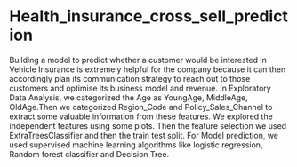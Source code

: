 # Health_insurance_cross_sell_prediction
Building a model to predict whether a customer would be interested in Vehicle Insurance is extremely helpful for the company because it can then accordingly plan its communication strategy to reach out to those customers and optimise its business model and revenue. In Exploratory Data Analysis, we categorized the Age as YoungAge, MiddleAge, OldAge.Then we categorized Region_Code and Policy_Sales_Channel to extract some valuable information from these features. We explored the independent features using some plots. Then the feature selection we used ExtraTreesClassifier and then the train test split. For Model prediction, we used supervised machine learning algorithms like logistic regression, Random forest classifier and Decision Tree.
